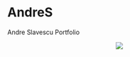 # AndreS
Andre Slavescu Portfolio

<p align="center">
  <img src="https://github-readme-stats.vercel.app/api?username=AndreSlavescu&&show_icons=true&title_color=ffffff&icon_color=g2gcf&text_color=daf7gc&bg_color=ffba2c">
</p>

